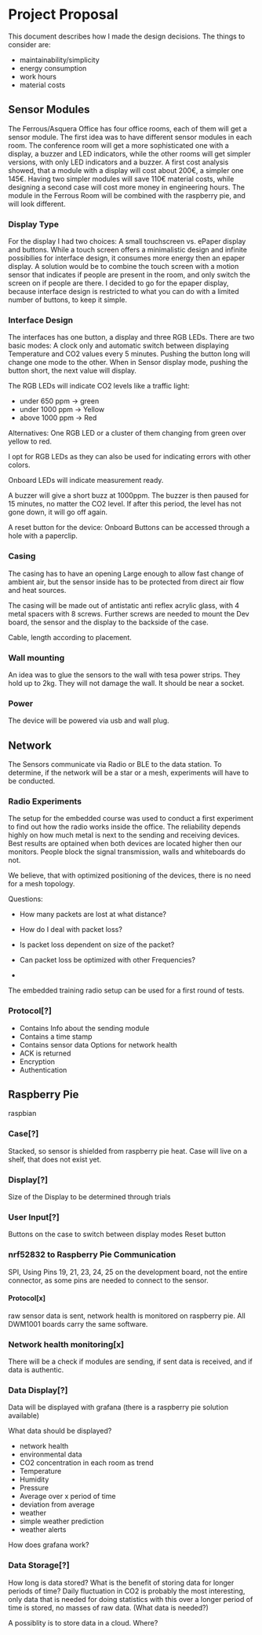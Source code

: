 # Project Proposal

This document describes how I made the design decisions. The things to consider are:

- maintainability/simplicity
- energy consumption
- work hours
- material costs


## Sensor Modules

The Ferrous/Asquera Office has four office rooms, each of them will get a sensor module. The first idea was to have different sensor modules in each room. The conference room will get a more sophisticated one with a display, a buzzer and LED indicators, while the other rooms will get simpler versions, with only LED indicators and a buzzer.
A first cost analysis showed, that a module with a display will cost about 200€, a simpler one 145€. Having two simpler modules will save 110€ material costs, while designing a second case will cost more money in engineering hours. The module in the Ferrous Room will be combined with the raspberry pie, and will look different.


### Display Type

For the display I had two choices: A small touchscreen vs. ePaper display and buttons. While a touch screen offers a minimalistic design and infinite possibilies for interface design, it consumes more energy then an epaper display. A solution would be to combine the touch screen with a motion sensor that indicates if people are present in the room, and only switch the screen on if people are there.
I decided to go for the epaper display, because interface design is restricted to what you can do with a limited number of buttons, to keep it simple.


### Interface Design

The interfaces has one button, a display and three RGB LEDs. There are two basic modes: A clock only and automatic switch between displaying Temperature and CO2 values every 5 minutes. Pushing the button long will change one mode to the other. When in Sensor display mode, pushing the button short, the next value will display.

The RGB LEDs will indicate CO2 levels like a traffic light:

- under 650 ppm -> green
- under 1000 ppm -> Yellow
- above 1000 ppm -> Red

Alternatives: One RGB LED or a cluster of them changing from green over yellow to red.

I opt for RGB LEDs as they can also be used for indicating errors with other colors.

Onboard LEDs will indicate measurement ready.

A buzzer will give a short buzz at 1000ppm. The buzzer is then paused for 15 minutes, no matter the CO2 level. If after this period, the level has not gone down, it will go off again.

A reset button for the device: Onboard Buttons can be accessed through a hole with a paperclip.


### Casing

The casing has to have an opening Large enough to allow fast change of ambient air, but the sensor inside has to be protected from direct air flow and heat sources.

The casing will be made out of antistatic anti reflex acrylic glass, with 4 metal spacers with 8 screws. Further screws are needed to mount the Dev board, the sensor and the display to the backside of the case.

Cable, length according to placement.


### Wall mounting

An idea was to glue the sensors to the wall with tesa power strips. They hold up to 2kg. They will not damage the wall. It should be near a socket.


### Power

The device will be powered via usb and wall plug.


## Network

The Sensors communicate via Radio or BLE to the data station.
To determine, if the network will be a star or a mesh, experiments will have to be conducted.


### Radio Experiments

The setup for the embedded course was used to conduct a first experiment to find out how the radio works inside the office.
The reliability depends highly on how much metal is next to the sending and receiving devices. Best results are optained when both devices are located higher then our monitors. People block the signal transmission, walls and whiteboards do not.

We believe, that with optimized positioning of the devices, there is no need for a mesh topology.


Questions:
- How many packets are lost at what distance?
- How do I deal with packet loss?

- Is packet loss dependent on size of the packet?
- Can packet loss be optimized with other Frequencies?
-

The embedded training radio setup can be used for a first round of tests.


### Protocol[?]

- Contains Info about the sending module
- Contains a time stamp
- Contains sensor data
Options for network health
- ACK is returned
- Encryption
- Authentication


## Raspberry Pie
raspbian

### Case[?]

Stacked, so sensor is shielded from raspberry pie heat.
Case will live on a shelf, that does not exist yet.

### Display[?]

Size of the Display to be determined through trials


### User Input[?]

Buttons on the case to switch between display modes
Reset button


### nrf52832 to Raspberry Pie Communication

SPI, Using Pins 19, 21, 23, 24, 25 on the development board, not the entire connector, as some pins are needed to connect to the sensor.

#### Protocol[x]
raw sensor data is sent, network health is monitored on raspberry pie. All DWM1001 boards carry the same software.

### Network health monitoring[x]

There will be a check if modules are sending, if sent data is received, and if data is authentic.

### Data Display[?]

Data will be displayed with grafana (there is a raspberry pie solution available)

What data should be displayed?
 - network health
 - environmental data
  - CO2 concentration in each room as trend
  - Temperature
  - Humidity
  - Pressure
  - Average over x period of time
  - deviation from average
 - weather
  - simple weather prediction
  - weather alerts  

How does grafana work?

### Data Storage[?]

How long is data stored? What is the benefit of storing data for longer periods of time?
Daily fluctuation in CO2 is probably the most interesting, only data that is needed for doing statistics with this over a longer period of time is stored, no masses of raw data. (What data is needed?)

A possiblity is to store data in a cloud. Where?

